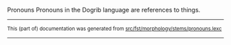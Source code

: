 Pronouns
Pronouns in the Dogrib language are references to things.

* * *

<small>This (part of) documentation was generated from [src/fst/morphology/stems/pronouns.lexc](https://github.com/giellalt/lang-dgr/blob/main/src/fst/morphology/stems/pronouns.lexc)</small>

---

